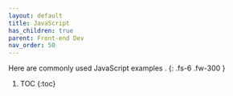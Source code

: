 ```yaml
---
layout: default
title: JavaScript
has_children: true
parent: Front-end Dev
nav_order: 50
---
```



 Here are commonly used JavaScript examples .
{: .fs-6 .fw-300 }


1. TOC
{:toc}
